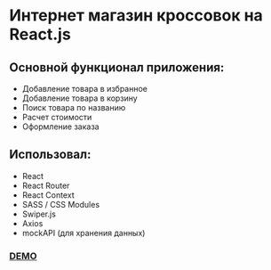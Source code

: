 # Интернет магазин кроссовок на React.js
## Основной функционал приложения: 
- Добавление товара в избранное
- Добавление товара в корзину
- Поиск товара по названию
- Расчет стоимости
- Оформление заказа

## Использовал:
- React
- React Router
- React Context
- SASS / CSS Modules
- Swiper.js
- Axios
- mockAPI (для хранения данных)

[<h3> DEMO </h3>](https://sheyhmansur.github.io/safort/)

